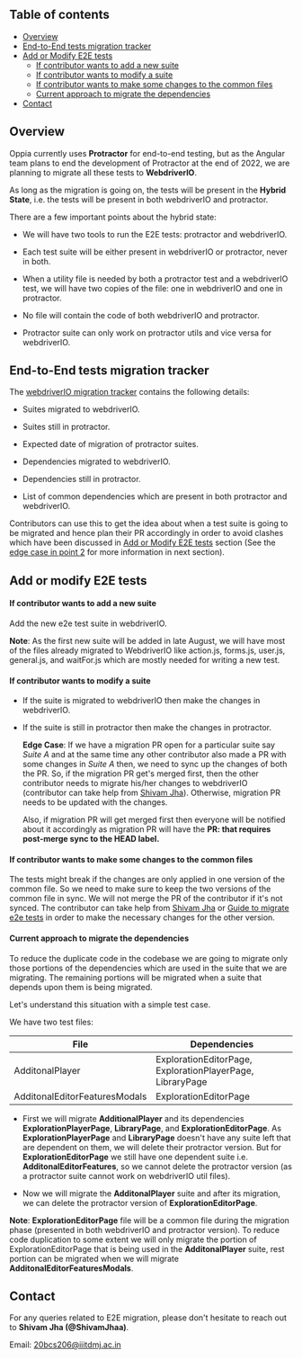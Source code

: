 ## Table of contents

* [Overview](#overview)
* [End-to-End tests migration tracker](#end-to-end-tests-migration-tracker)
* [Add or Modify E2E tests](#add-or-modify-e2e-tests)
  * [If contributor wants to add a new suite](#if-contributor-wants-to-add-a-new-suite)
  * [If contributor wants to modify a suite](#if-contributor-wants-to-modify-a-suite)
  * [If contributor wants to make some changes to the common files](#if-contributor-wants-to-make-some-changes-to-the-common-files)
  * [Current approach to migrate the dependencies](#current-approach-to-migrate-the-dependencies)
* [Contact](#contact)

## Overview

Oppia currently uses **Protractor** for end-to-end testing, but as the Angular team plans to end the development of Protractor at the end of 2022, we are planning to migrate all these tests to **WebdriverIO**.

As long as the migration is going on, the tests will be present in the **Hybrid State**, i.e. the tests will be present in both webdriverIO and protractor.

There are a few important points about the hybrid state:

* We will have two tools to run the E2E tests: protractor and webdriverIO.

* Each test suite will be either present in webdriverIO or protractor, never in both.

* When a utility file is needed by both a protractor test and a webdriverIO test, we will have two copies of the file: one in webdriverIO and one in protractor.

* No file will contain the code of both webdriverIO and protractor.

* Protractor suite can only work on protractor utils and vice versa for webdriverIO.

## End-to-End tests migration tracker

The [webdriverIO migration tracker](https://docs.google.com/spreadsheets/d/1Mj-llYXMURtis54vpL2VL7BwgRiFIZ1nIFtK3fY3Se4/edit?usp=sharing) contains the following details:

* Suites migrated to webdriverIO.

* Suites still in protractor.

* Expected date of migration of protractor suites.

* Dependencies migrated to webdriverIO.

* Dependencies still in protractor.

* List of common dependencies which are present in both protractor and webdriverIO.

Contributors can use this to get the idea about when a test suite is going to be migrated and hence plan their PR accordingly in order to avoid clashes which have been discussed in [Add or Modify E2E tests](#add-or-modify-e2e-tests) section (See the [edge case in point 2](#if-contributor-wants-to-modify-a-suite) for more information in next section).

## Add or modify E2E tests

#### If contributor wants to add a new suite

  Add the new e2e test suite in webdriverIO.

  **Note**: As the first new suite will be added in late August, we will have most of the files already migrated to WebdriverIO like action.js, forms.js, user.js, general.js, and waitFor.js which are mostly needed for writing a new test.

#### If contributor wants to modify a suite

* If the suite is migrated to webdriverIO then make the changes in webdriverIO.
  
* If the suite is still in protractor then make the changes in protractor.

  **Edge Case**: If we have a migration PR open for a particular suite say _Suite A_ and at the same time any other contributor also made a PR with some changes in _Suite A_ then, we need to sync up the changes of both the PR. So, if the migration PR get's merged first, then the other contributor needs to migrate his/her changes to webdriverIO (contributor can take help from [Shivam Jha](#contact)). Otherwise, migration PR needs to be updated with the changes.

  Also, if migration PR will get merged first then everyone will be notified about it accordingly as migration PR will have the **PR: that requires post-merge sync to the HEAD label.**

#### If contributor wants to make some changes to the common files

  The tests might break if the changes are only applied in one version of the common file. So we need to make sure to keep the two versions of the common file in sync. We will not merge the PR of the contributor if it's not synced. The contributor can take help from [Shivam Jha](#contact) or  [Guide to migrate e2e tests](Guide-to-migrate-e2e-tests.md) in order to make the necessary changes for the other version.
  
#### Current approach to migrate the dependencies

To reduce the duplicate code in the codebase we are going to migrate only those portions of the dependencies which are used in the suite that we are migrating. The remaining portions will be migrated when a suite that depends upon them is being migrated.

Let's understand this situation with a simple test case.

We have two test files:

|**File**            | **Dependencies**         |
|--------------------|--------------------------|
|AdditonalPlayer     |ExplorationEditorPage, ExplorationPlayerPage, LibraryPage|
|AdditonalEditorFeaturesModals| ExplorationEditorPage |

* First we will migrate **AdditionalPlayer** and its dependencies **ExplorationPlayerPage**, **LibraryPage**, and **ExplorationEditorPage**. As **ExplorationPlayerPage** and **LibraryPage** doesn't have any suite left that are dependent on them, we will delete their protractor version. But for **ExplorationEditorPage**  we still have one dependent suite i.e. **AdditonalEditorFeatures**, so we cannot delete the protractor version (as a protractor suite cannot work on webdriverIO util files).

* Now we will migrate the **AdditonalPlayer** suite and after its migration, we can delete the protractor version of **ExplorationEditorPage**.

 **Note**: **ExplorationEditorPage** file will be a common file during the migration phase (presented in both webdriverIO and protractor version). To reduce code duplication to some extent we will only migrate the portion of ExplorationEditorPage that is being used in the **AdditonalPlayer** suite, rest portion can be migrated when we will migrate **AdditonalEditorFeaturesModals**.

## Contact

For any queries related to E2E migration, please don't hesitate to reach out to **Shivam Jha (@ShivamJhaa)**.

Email: 20bcs206@iiitdmj.ac.in
